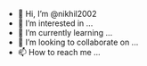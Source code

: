 - 👋 Hi, I’m @nikhil2002
- 👀 I’m interested in ...
- 🌱 I’m currently learning ...
- 💞️ I’m looking to collaborate on ...
- 📫 How to reach me ...

<!---
nikhilrup/nikhilrup is a ✨ special ✨ repository because its `README.md` (this file) appears on your GitHub profile.
You can click the Preview link to take a look at your changes.
--->
